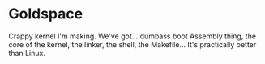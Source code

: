 # Goldspace
Crappy kernel I'm making. We've got... dumbass boot Assembly thing, the core of the kernel, the linker, the shell, the Makefile... 
It's practically better than Linux.

